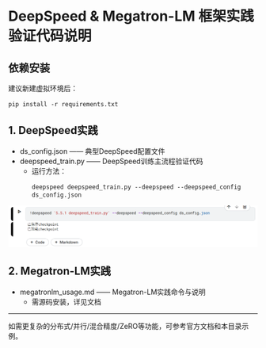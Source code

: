 # DeepSpeed & Megatron-LM 框架实践验证代码说明

## 依赖安装

建议新建虚拟环境后：
```
pip install -r requirements.txt
```

## 1. DeepSpeed实践
- ds_config.json —— 典型DeepSpeed配置文件
- deepspeed_train.py —— DeepSpeed训练主流程验证代码
  - 运行方法：
    ```
    deepspeed deepspeed_train.py --deepspeed --deepspeed_config ds_config.json
    ```

![image-20250714234512901](images/image-20250714234512901.png)

## 2. Megatron-LM实践

- megatronlm_usage.md —— Megatron-LM实践命令与说明
  - 需源码安装，详见文档

---

如需更复杂的分布式/并行/混合精度/ZeRO等功能，可参考官方文档和本目录示例。 